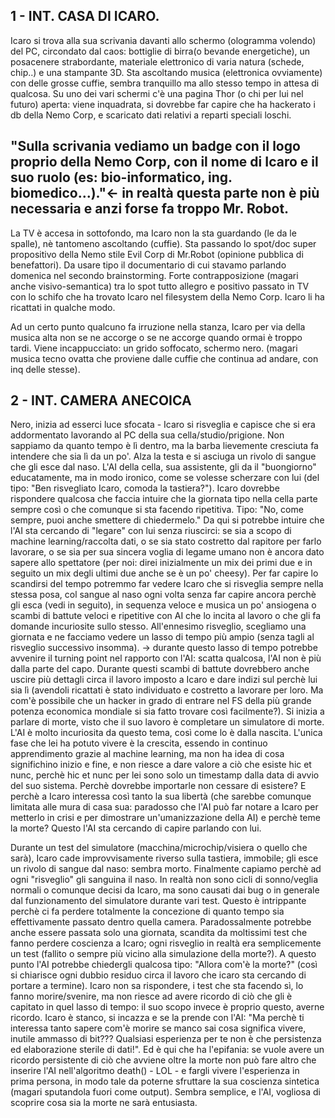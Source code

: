 1 - INT. CASA DI ICARO.
-----------------
Icaro si trova alla sua scrivania davanti allo schermo (ologramma volendo) del PC, circondato dal caos: bottiglie di birra(o bevande energetiche), un posacenere strabordante, materiale elettronico di varia natura (schede, chip..) e una stampante 3D. Sta ascoltando musica (elettronica ovviamente) con delle grosse cuffie, sembra tranquillo ma allo stesso tempo in attesa di qualcosa. Su uno dei vari schermi c'è una pagina Thor (o chi per lui nel futuro) aperta: viene inquadrata, si dovrebbe far capire che ha hackerato i db della Nemo Corp, e scaricato dati relativi a reparti speciali loschi. 

"Sulla scrivania vediamo un badge con il logo proprio della Nemo Corp, con il nome di Icaro e il suo ruolo (es: bio-informatico, ing. biomedico...)."<- in realtà questa parte non è più necessaria e anzi forse fa troppo Mr. Robot.
------------------------------------------------------------------------------------------------
La TV è accesa in sottofondo, ma Icaro non la sta guardando (le da le spalle), nè tantomeno ascoltando (cuffie).
Sta passando lo spot/doc super propositivo della Nemo stile Evil Corp di Mr.Robot (opinione pubblica di benefattori). Da usare tipo il documentario di cui stavamo parlando domenica nel secondo brainstorming. 
Forte contrapposizione (magari anche visivo-semantica) tra lo spot tutto allegro e positivo passato in TV con lo schifo che ha trovato Icaro nel filesystem della Nemo Corp. Icaro li ha ricattati in qualche modo.

Ad un certo punto qualcuno fa irruzione nella stanza, Icaro per via della musica alta non se ne accorge o se ne accorge quando ormai è troppo tardi. Viene incappucciato: un grido soffocato, schermo nero. (magari musica tecno ovatta che proviene dalle cuffie che continua ad andare, con inq delle stesse).

2 - INT. CAMERA ANECOICA
--------------------------
Nero, inizia ad esserci luce sfocata - Icaro si risveglia e capisce che si era addormentato lavorando al PC della sua cella/studio/prigione. Non sappiamo da quanto tempo è lì dentro, ma la barba lievemente cresciuta fa intendere che sia lì da un po'. Alza la testa e si asciuga un rivolo di sangue che gli esce dal naso. L'AI della cella, sua assistente, gli da il "buongiorno" educatamente, ma in modo ironico, come se volesse scherzare con lui (del tipo: "Ben risvegliato Icaro, comoda la tastiera?"). Icaro dovrebbe rispondere qualcosa che faccia intuire che la giornata tipo nella cella parte sempre così o che comunque si sta facendo ripetitiva. Tipo: "No, come sempre, puoi anche smettere di chiedermelo." Da qui si potrebbe intuire che l'AI sta cercando di "legare" con lui senza riuscirci: se sia a scopo di machine learning/raccolta dati, o se sia stato costretto dal rapitore per farlo lavorare, o se sia per sua sincera voglia di legame umano non è ancora dato sapere allo spettatore (per noi: direi inizialmente un mix dei primi due e in seguito un mix degli ultimi due anche se è un po' cheesy).
Per far capire lo scandirsi del tempo potremmo far vedere Icaro che si risveglia sempre nella stessa posa, col sangue al naso ogni volta senza far capire ancora perchè gli esca (vedi in seguito), in sequenza veloce e musica un po' ansiogena o scambi di battute veloci e ripetitive con AI che lo incita al lavoro o che gli fa domande incuriosite sullo stesso. All'ennesimo risveglio, scegliamo una giornata e ne facciamo vedere un lasso di tempo più ampio (senza tagli al risveglio successivo insomma).
-> durante questo lasso di tempo potrebbe avvenire il turning point nel rapporto con l'AI: scatta qualcosa, l'AI non è più dalla parte del capo. Durante questi scambi di battute dovrebbero anche uscire più dettagli circa il lavoro imposto a Icaro e dare indizi sul perchè lui sia lì (avendoli ricattati è stato individuato e costretto a lavorare per loro. Ma com'è possibile che un hacker in grado di entrare nel FS della più grande potenza economica mondiale si sia fatto trovare così facilmente?).
Si inizia a parlare di morte, visto che il suo lavoro è completare un simulatore di morte. L'AI è molto incuriosita da questo tema, così come lo è dalla nascita. L'unica fase che lei ha potuto vivere è la crescita, essendo in continuo apprendimento grazie al machine learning, ma non ha idea di cosa significhino inizio e fine, e non riesce a dare valore a ciò che esiste hic et nunc, perchè hic et nunc per lei sono solo un timestamp dalla data di avvio del suo sistema. Perchè dovrebbe importarle non cessare di esistere? E perchè a Icaro interessa così tanto la sua libertà (che sarebbe comunque limitata alle mura di casa sua: paradosso che l'AI può far notare a Icaro per metterlo in crisi e per dimostrare un'umanizzazione della AI) e perchè teme la morte? Questo l'AI sta cercando di capire parlando con lui. 

Durante un test del simulatore (macchina/microchip/visiera o quello che sarà), Icaro cade improvvisamente riverso sulla tastiera, immobile; gli esce un rivolo di sangue dal naso: sembra morto. Finalmente capiamo perchè ad ogni "risveglio" gli sanguina il naso. In realtà non sono cicli di sonno/veglia normali o comunque decisi da Icaro, ma sono causati dai bug o in generale dal funzionamento del simulatore durante vari test. Questo è intrippante perchè ci fa perdere totalmente la concezione di quanto tempo sia effettivamente passato dentro quella camera. Paradossalmente potrebbe anche essere passata solo una giornata, scandita da moltissimi test che fanno perdere coscienza a Icaro; ogni risveglio in realtà era semplicemente un test (fallito o sempre più vicino alla simulazione della morte?).
A questo punto l'AI potrebbe chiedergli qualcosa tipo: "Allora com'è la morte?" (così si chiarisce ogni dubbio residuo circa il lavoro che icaro sta cercando di portare a termine).
Icaro non sa rispondere, i test che sta facendo sì, lo fanno morire/svenire, ma non riesce ad avere ricordo di ciò che gli è capitato in quel lasso di tempo: il suo scopo invece è proprio questo, averne ricordo. Icaro è stanco, si incazza e se la prende con l'AI: "Ma perchè ti interessa tanto sapere com'è morire se manco sai cosa significa vivere, inutile ammasso di bit??? Qualsiasi esperienza per te non è che persistenza ed elaborazione sterile di dati!".
Ed è qui che ha l'epifania: se vuole avere un ricordo persistente di ciò che avviene oltre la morte non può fare altro che inserire l'AI nell'algoritmo death() - LOL - e fargli vivere l'esperienza in prima persona, in modo tale da poterne sfruttare la sua coscienza sintetica (magari sputandola fuori come output). Sembra semplice, e l'AI, vogliosa di scoprire cosa sia la morte ne sarà entusiasta.
